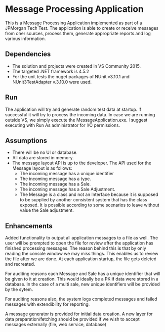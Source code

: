 # Message Processing Application

This is a Message Processing Application implemented as part of a JPMorgan Tech Test.
The application is able to create or receive messages from oher sources, process them, generate appropriate reports and log various information.

## Dependencies
- The solution and projects were created in VS Community 2015.
- The targeted .NET framework is 4.5.2
- For the unit tests the nuget packages of NUnit v3.10.1 and NUnit3TestAdapter v.3.10.0 were used.

## Run
The application will try and generate random test data at startup. If successful it will try to process the incoming data. In case we are running outside VS, we simply execute the MessageApplication.exe. 
I suggest executing with Run As administrator for I/O permissions.

## Assumptions
- There will be no UI or database.
- All data are stored in memory.
- The message layout API is up to the developer. The API used for the Message layout is as follows:
  - The incoming message has a unique identifier
  - The incoming message has a type.
  - The incoming message has a Sale.
  - The incoming message has a Sale Adjustment.
  - The Message is a class and not an Interface because it is supposed to be supplied by another consistent system that has the class exposed.
It is possible according to some scenarios to leave without value the Sale adjustment.


## Enhancements
Added functionality to output all application messages to a file as well. The user will be prompted to open the file for review after the application has finished processing messages. The reason behind this is that by only reading the console window we may miss things. This enables us to review the file after we are done. At each application startup, the file gets deleted and recreated.

For auditing reasons each Message and Sale has a unique identifier that will be given to it at creation. This would ideally be a PK if data were stored in a database. In the case of a multi sale, new unique identifiers will be provided by the sytem.

For auditing reasons also, the system logs completed messages and failed messages with extendibility for reporting.

A message generator is provided for initial data creation. A new layer for data preparation/fetching should be provided if we wish to accept messages externally (file, web service, database)

